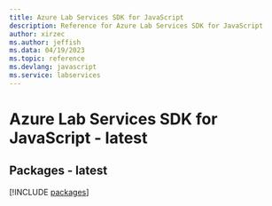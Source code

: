 ```yaml
---
title: Azure Lab Services SDK for JavaScript
description: Reference for Azure Lab Services SDK for JavaScript
author: xirzec
ms.author: jeffish
ms.data: 04/19/2023
ms.topic: reference
ms.devlang: javascript
ms.service: labservices
---
```

# Azure Lab Services SDK for JavaScript - latest
## Packages - latest
[!INCLUDE [packages](lab-services-index.md)]